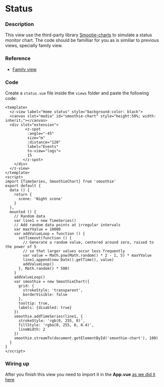 # Status
### Description
This view use the third-party library [Smootie-charts](http://smoothiecharts.org/) to simulate a status monitor chart. The code should be familliar for you as is similiar to previous views, specially family view.


### Reference
- [Family view](/tutorial/family-view.html)

### Code
Create a `status.vue` file inside the `views` folder and paste the following code:

```vue
<template>
  <z-view label="Home status" style="background-color: black">
  <canvas slot="media" id="smoothie-chart" style="height:50%; width: inherit;"></canvas>
  <div slot="extension">
         <z-spot
          :angle="-45"
          size="m"
          :distance="120"
          label="Events"
          to-view="logs">
          15
        </z-spot>
    </div>
  </z-view>
</template>
<script>
import {TimeSeries, SmoothieChart} from 'smoothie'
export default {
  data () {
    return {
      scene: 'Night scene'
    }
  },
  mounted () {
    // Random data
    var line1 = new TimeSeries()
    // Add random data points at irregular intervals
    var maxYValue = 10000
    var addValueLoop = function () {
      setTimeout(function () {
        // Generate a random value, centered around zero, raised to the power of 5
        // so that larger values occur less frequently
        var value = Math.pow(Math.random() * 2 - 1, 5) * maxYValue
        line1.append(new Date().getTime(), value)
        addValueLoop()
      }, Math.random() * 500)
    }
    addValueLoop()
    var smoothie = new SmoothieChart({
      grid: {
        strokeStyle: 'transparent',
        borderVisible: false
      },
      tooltip: true,
      labels: {disabled: true}
    })
    smoothie.addTimeSeries(line1, {
      strokeStyle: 'rgb(0, 255, 0)',
      fillStyle: 'rgba(0, 255, 0, 0.4)',
      lineWidth: 2
    })
    smoothie.streamTo(document.getElementById('smoothie-chart'), 100)
  }
}
</script>
```

### Wiring up
After you finish this view you need to import it in the **App.vue** [as we did it here](/tutorial/wrapping-views.html)
